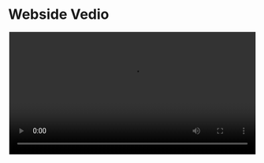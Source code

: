 # Webside Vedio
<p align="center">
  <video src="https://github.com/Talibb1/Fun-Zone-Amusement-Park/assets/129509959/be97caa5-3aa8-428a-94b5-0fc071b8dba5" width="500px"></video>
</p>

